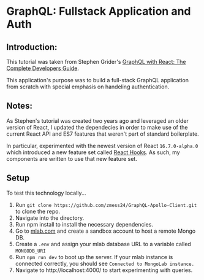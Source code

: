 # GraphQL: Fullstack Application and Auth

## Introduction:

This tutorial was taken from Stephen Grider's [GraphQL with React: The Complete Developers Guide](https://www.udemy.com/graphql-with-react-course/).

This application's purpose was to build a full-stack GraphQL application from scratch with special emphasis on handeling authentication. 

## Notes:

As Stephen's tutorial was created two years ago and leveraged an older version of React, I updated the dependecies in order to make use of the current React API and ES7 features that weren't part of standard boilerplate.

In particular, experimented with the newest version of React `16.7.0-alpha.0` which introduced a new feature set called [React Hooks](https://reactjs.org/docs/hooks-intro.html). As such, my components are written to use that new feature set.

## Setup

To test this technology locally...

1. Run `git clone https://github.com/zmess24/GraphQL-Apollo-Client.git` to clone the repo.
2. Navigate into the directory.
3. Run npm install to install the necessary dependencies.
4. Go to [mlab.com](mlab.com) and create a sandbox account to host a remote Mongo DB.
5. Create a `.env` and assign your mlab database URL to a variable called `MONGODB_URI`
6. Run `npm run dev` to boot up the server. If your mlab instance is connected correctly, you should see `Connected to MongoLab instance.`
7. Navigate to http://localhost:4000/ to start experimenting with queries.